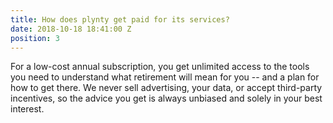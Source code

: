 ```yaml
---
title: How does plynty get paid for its services?
date: 2018-10-18 18:41:00 Z
position: 3
---
```


For a low-cost annual subscription, you get unlimited access to the tools you need to understand what retirement will mean for you -- and a plan for how to get there.  We never sell advertising, your data, or accept third-party incentives, so the advice you get is always unbiased and solely in your best interest.